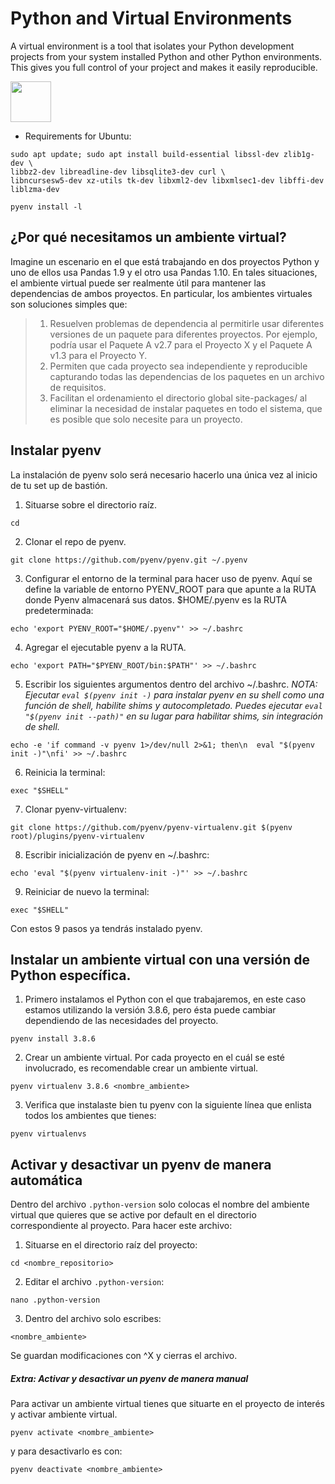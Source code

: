 # Python and Virtual Environments

A virtual environment is a tool that isolates your Python development projects from your system installed Python and other Python environments. This gives you full control of your project and makes it easily reproducible. 

[<img src="https://www.dataquest.io/wp-content/uploads/2022/01/python-virtual-envs1-1024x576.webp" width="65"/>](https://www.dataquest.io/blog/a-complete-guide-to-python-virtual-environments/#:~:text=NOTE%20A%20Python%20project%20folder,in%20a%20virtual%20environment%20folder.)

- Requirements for Ubuntu:

```
sudo apt update; sudo apt install build-essential libssl-dev zlib1g-dev \
libbz2-dev libreadline-dev libsqlite3-dev curl \
libncursesw5-dev xz-utils tk-dev libxml2-dev libxmlsec1-dev libffi-dev liblzma-dev
```

```
pyenv install -l
```

## ¿Por qué necesitamos un ambiente virtual? 

Imagine un escenario en el que está trabajando en dos proyectos Python y uno de ellos usa Pandas 1.9 y el otro usa Pandas 1.10. En tales situaciones, el ambiente virtual puede ser realmente útil para mantener las dependencias de ambos proyectos. En particular, los ambientes virtuales son soluciones simples que: 

> 1. Resuelven problemas de dependencia al permitirle usar diferentes versiones de un paquete para diferentes proyectos. Por ejemplo, podría usar el Paquete A v2.7 para el Proyecto X y el Paquete A v1.3 para el Proyecto Y. 
>  2. Permiten que cada proyecto sea independiente y reproducible capturando todas las dependencias de los paquetes en un archivo de requisitos. 
> 3. Facilitan el ordenamiento el directorio global site-packages/ al eliminar la necesidad de instalar paquetes en todo el sistema, que es posible que solo necesite para un proyecto.

## Instalar pyenv

La instalación de pyenv solo será necesario hacerlo una única vez al inicio de tu set up de bastión. 

1. Situarse sobre el directorio raíz.

```
cd 
```

2. Clonar el repo de pyenv.

```
git clone https://github.com/pyenv/pyenv.git ~/.pyenv
```

3. Configurar el entorno de la terminal para hacer uso de pyenv. Aquí se define la variable de entorno PYENV_ROOT para que apunte a la RUTA donde Pyenv almacenará sus datos. $HOME/.pyenv es la RUTA predeterminada:

```
echo 'export PYENV_ROOT="$HOME/.pyenv"' >> ~/.bashrc
```

4. Agregar el ejecutable pyenv a la RUTA.

```
echo 'export PATH="$PYENV_ROOT/bin:$PATH"' >> ~/.bashrc
```

5. Escribir los siguientes argumentos dentro del archivo ~/.bashrc. 
*NOTA: Ejecutar `eval $(pyenv init -)` para instalar pyenv en su shell como una función de shell, habilite shims y autocompletado. Puedes ejecutar `eval "$(pyenv init --path)"` en su lugar para habilitar shims, sin integración de shell.*

```
echo -e 'if command -v pyenv 1>/dev/null 2>&1; then\n  eval "$(pyenv init -)"\nfi' >> ~/.bashrc 
```

6. Reinicia la terminal:
```
exec "$SHELL"
```

7. Clonar pyenv-virtualenv:

```
git clone https://github.com/pyenv/pyenv-virtualenv.git $(pyenv root)/plugins/pyenv-virtualenv
```
8. Escribir inicialización de pyenv en ~/.bashrc:

```
echo 'eval "$(pyenv virtualenv-init -)"' >> ~/.bashrc 
```

9. Reiniciar de nuevo la terminal:

```
exec "$SHELL"
```

Con estos 9 pasos ya tendrás instalado pyenv. 

## Instalar un ambiente virtual con una versión de Python específica. 

1. Primero instalamos el Python con el que trabajaremos, en este caso estamos utilizando la versión 3.8.6, pero ésta puede cambiar dependiendo de las necesidades del proyecto. 

```
pyenv install 3.8.6
```

2. Crear un ambiente virtual. Por cada proyecto en el cuál se esté involucrado, es recomendable crear un ambiente virtual.

```
pyenv virtualenv 3.8.6 <nombre_ambiente>
```

3. Verifica que instalaste bien tu pyenv con la siguiente línea que enlista todos los ambientes que tienes:

```
pyenv virtualenvs
```

## Activar y desactivar un pyenv de manera automática

Dentro del archivo `.python-version` solo colocas el nombre del ambiente virtual que quieres que se active por default en el directorio correspondiente al proyecto. Para hacer este archivo:  

1. Situarse en el directorio raíz del proyecto:

```
cd <nombre_repositorio>
```

2. Editar el archivo `.python-version`:

```
nano .python-version
```

3. Dentro del archivo solo escribes:

```
<nombre_ambiente>
```

Se guardan modificaciones con ^X y cierras el archivo.


##### Extra: Activar y desactivar un pyenv de manera manual

Para activar un ambiente virtual tienes que situarte en el proyecto de interés y activar ambiente virtual.

```
pyenv activate <nombre_ambiente>
```

y para desactivarlo es con: 

```
pyenv deactivate <nombre_ambiente>
```
